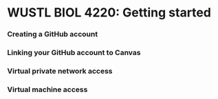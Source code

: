 # WUSTL BIOL 4220: Getting started

### Creating a GitHub account

### Linking your GitHub account to Canvas

### Virtual private network access

### Virtual machine access
